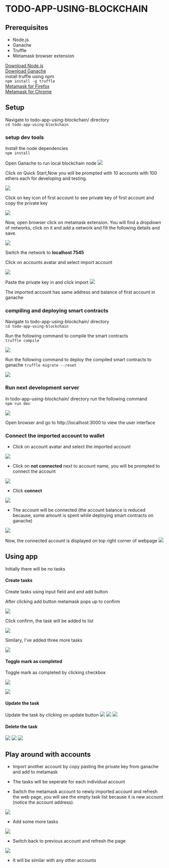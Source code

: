 # TODO-APP-USING-BLOCKCHAIN

## Prerequisites

- Node.js
- Ganache
- Truffle
- Metamask browser extension

[Download Node.js](https://nodejs.org/en/download/)  
[Download Ganache](https://trufflesuite.com/ganache/index.html)   
install truffle using npm  
`npm install -g truffle`  
[Metamask for Firefox](https://addons.mozilla.org/en-US/firefox/addon/ether-metamask/)  
[Metamask for Chrome](https://chrome.google.com/webstore/detail/metamask/nkbihfbeogaeaoehlefnkodbefgpgknn?hl=en)
## Setup

Navigate to todo-app-using-blockchain/ directory  
`cd todo-app-using-blockchain` 

### setup dev tools

Install the node dependencies  
`npm install`

Open Ganache to run local blockchain node
![](/images/ganache-1.png)

Click on Quick Start,Now you will be prompted with 10 accounts with 100 ethers each for developing and testing.

![](images/ganache-2.png)

Click on key icon of first account to see private key of first account and copy the private key

![](images/ganache-3.png)

Now, open browser click on metamask extension.
You will find a dropdown of networks, click on it and add a network and fill the following details and save.

![](images/metamask-1.png)

Switch the network to __localhost 7545__

Click on accounts avatar and select import account

![](images/metamask-2.png)

Paste the private key in and click import
![](images/metamask-3.png)

The imported account has same address and balance of first account in ganache

### compiling and deploying smart contracts

Navigate to todo-app-using-blockchain/ directory  
`cd todo-app-using-blockchain` 

Run the following command to compile the smart contracts  
`truffle compile`

![](images/truffle-1.png)

Run the following command to deploy the compiled smart contracts to ganache
`truffle migrate --reset`

![](images/truffle-2.png)

### Run next development server

In todo-app-using-blockchain/ directory run the following command  
`npm run dev`

![](images/run-dev.png)

Open browser and go to http://localhost:3000 to view the user interface


### Connect the imported account to wallet 

- Click on account avatar and select the imported account
  
![](images/wallet-connection-1.png)

- Click on __not connected__ next to account name, you will be prompted to connect the account

![](images/wallet-connection-2.png)

- Click __connect__

![](images/wallet-connection-3.png)

- The account will be connected (the account balance is reduced because, some amount is spent while deploying smart contracts on ganache)

![](images/wallet-connection-4.png)

Now, the connected account is displayed on top right corner of webpage
![](images/final-ui.png)


## Using app


Initially there will be no tasks
#### Create tasks
Create tasks using input field and and add button

After clicking add button metamask pops up to confirm 

![](images/output-1.png)

Click confirm, the task will be added to list

![](images/output-2.png)

Similary, I've added three more tasks

![](images/output-3.png)

#### Toggle mark as completed
Toggle mark as completed by clicking checkbox

![](images/output-4.png)

![](images/output-5.png)

#### Update the task

Update the task by clicking on update button
![](images/output-6.png)
![](images/output-7.png)
![](images/output-8.png)

#### Delete the task

![](images/output-9.png)
![](images/output-10.png)
![](images/output-11.png)


## Play around with accounts

- Import another account by copy pasting the private key from ganache and add to metamask

- The tasks will be seperate for each individual account

- Switch the metamask account to newly imported account and refresh the web page, you will see the empty task list because it is new account (notice the account address). 

![](images/output-12.png)

- Add some more tasks

![](images/output-13.png)

- Switch back to previous account and refresh the page

![](images/output-14.png)

- It will be similar with any other accounts